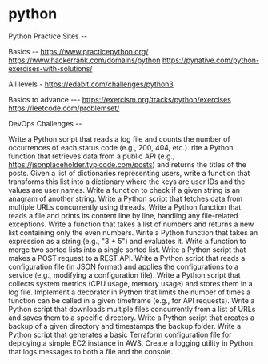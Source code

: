 # python

Python Practice Sites --

Basics --
https://www.practicepython.org/
https://www.hackerrank.com/domains/python
https://pynative.com/python-exercises-with-solutions/

All levels -
https://edabit.com/challenges/python3


Basics to advance ---
https://exercism.org/tracks/python/exercises
https://leetcode.com/problemset/

DevOps Challenges -- 

 Write a Python script that reads a log file and counts the number of occurrences of each status code (e.g., 200, 404, etc.).
 rite a Python function that retrieves data from a public API (e.g., https://jsonplaceholder.typicode.com/posts) and returns the titles of the posts.
 Given a list of dictionaries representing users, write a function that transforms this list into a dictionary where the keys are user IDs and the values are user names.
 Write a function to check if a given string is an anagram of another string.
 Write a Python script that fetches data from multiple URLs concurrently using threads.
 Write a Python function that reads a file and prints its content line by line, handling any file-related exceptions.
 Write a function that takes a list of numbers and returns a new list containing only the even numbers.
 Write a Python function that takes an expression as a string (e.g., "3 + 5") and evaluates it.
 Write a function to merge two sorted lists into a single sorted list.
 Write a Python script that makes a POST request to a REST API.
 Write a Python script that reads a configuration file (in JSON format) and applies the configurations to a service (e.g., modifying a configuration file).
 Write a Python script that collects system metrics (CPU usage, memory usage) and stores them in a log file.
  Implement a decorator in Python that limits the number of times a function can be called in a given timeframe (e.g., for API requests).
  Write a Python script that downloads multiple files concurrently from a list of URLs and saves them to a specific directory.
  Write a Python script that creates a backup of a given directory and timestamps the backup folder.
  Write a Python script that generates a basic Terraform configuration file for deploying a simple EC2 instance in AWS.
  Create a logging utility in Python that logs messages to both a file and the console.
  